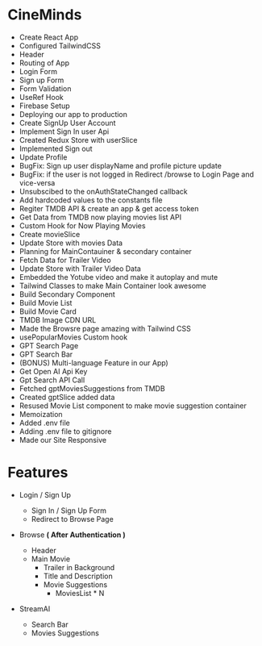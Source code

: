 # CineMinds

- Create React App
- Configured TailwindCSS
- Header
- Routing of App
- Login Form
- Sign up Form
- Form Validation
- UseRef Hook
- Firebase Setup
- Deploying our app to production
- Create SignUp User Account
- Implement Sign In user Api
- Created Redux Store with userSlice
- Implemented Sign out
- Update Profile
- BugFix: Sign up user displayName and profile picture update
- BugFix: if the user is not logged in Redirect /browse to Login Page and vice-versa
- Unsubscibed to the onAuthStateChanged callback
- Add hardcoded values to the constants file
- Regiter TMDB API & create an app & get access token
- Get Data from TMDB now playing movies list API
- Custom Hook for Now Playing Movies
- Create movieSlice
- Update Store with movies Data
- Planning for MainContauiner & secondary container
- Fetch Data for Trailer Video
- Update Store with Trailer Video Data
- Embedded the Yotube video and make it autoplay and mute
- Tailwind Classes to make Main Container look awesome
- Build Secondary Component
- Build Movie List
- Build Movie Card
- TMDB Image CDN URL
- Made the Browsre page amazing with Tailwind CSS
- usePopularMovies Custom hook
- GPT Search Page
- GPT Search Bar
- (BONUS) Multi-language Feature in our App)
- Get Open AI Api Key
- Gpt Search API Call
- Fetched gptMoviesSuggestions from TMDB
- Created gptSlice added data
- Resused Movie List component to make movie suggestion container
- Memoization
- Added .env file
- Adding .env file to gitignore
- Made our Site Responsive



# Features

- Login / Sign Up
    - Sign In / Sign Up Form
    - Redirect to Browse Page

- Browse **( After Authentication )**
    - Header
    - Main Movie
        - Trailer in Background
        - Title and Description
        - Movie Suggestions
            - MoviesList * N

- StreamAI
    - Search Bar
    - Movies Suggestions

